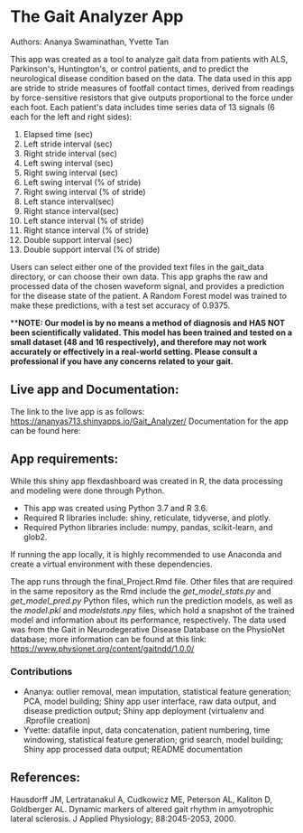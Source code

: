 # The Gait Analyzer App
Authors: Ananya Swaminathan, Yvette Tan

This app was created as a tool to analyze gait data from patients with ALS, Parkinson's, Huntington's, or control patients, and to predict the neurological disease condition based on the data. The data used in this app are stride to stride measures of footfall contact times, derived from readings by force-sensitive resistors that give outputs proportional to the force under each foot. Each patient's data includes time series data of 13 signals (6 each for  the left and right sides): 

1. Elapsed time (sec)
2. Left stride interval (sec)
3. Right stride interval (sec)
4. Left swing interval (sec)
5. Right swing interval (sec)
6. Left swing interval (% of stride)
7. Right swing interval (% of stride)
8. Left stance interval(sec)
9. Right stance interval(sec)
10. Left stance interval (% of stride)
11. Right stance interval (% of stride)
12. Double support interval (sec)
13. Double support interval (% of stride)

Users can select either one of the provided text files in the gait_data directory, or can choose their own data. This app graphs the raw and processed data of the chosen waveform signal, and provides a prediction for the disease state of the patient. A Random Forest model was trained to make these predictions, with a test set accuracy of 0.9375. 

****NOTE:
Our model is by no means a method of diagnosis and HAS NOT been scientifically validated. This model has been trained and tested on a small dataset (48 and 16 respectively), and therefore may not work accurately or effectively in a real-world setting. Please consult a professional if you have any concerns related to your gait.** 


## Live app and Documentation:
The link to the live app is as follows: https://ananyas713.shinyapps.io/Gait_Analyzer/
Documentation for the app can be found here: 

## App requirements:
While this shiny app flexdashboard was created in R, the data processing and modeling were done through Python. 
- This app was created using Python 3.7 and R 3.6. 
- Required R libraries include: shiny, reticulate, tidyverse, and plotly. 
- Required Python libraries include: numpy, pandas, scikit-learn, and glob2. 

If running the app locally, it is highly recommended to use Anaconda and create a virtual environment with these dependencies. 

The app runs through the final_Project.Rmd file. Other files that are required in the same repository as the Rmd include the *get_model_stats.py* and *get_model_pred.py* Python files, which run the prediction models, as well as the *model.pkl* and *modelstats.npy* files, which hold a snapshot of the trained model and information about its performance, respectively. The data used was from the Gait in Neurodegerative Disease Database on the PhysioNet database; more information can be found at this link: https://www.physionet.org/content/gaitndd/1.0.0/

### Contributions
- Ananya: outlier removal, mean imputation, statistical feature generation; PCA, model building; Shiny app user interface, raw data output, and disease prediction output; Shiny app deployment (virtualenv and .Rprofile creation)
- Yvette: datafile input, data concatenation, patient numbering, time windowing, statistical feature generation; grid search, model building; Shiny app processed data output; README documentation


## References: 
Hausdorff JM, Lertratanakul A, Cudkowicz ME, Peterson AL, Kaliton D, Goldberger AL. Dynamic markers of altered gait rhythm in amyotrophic lateral sclerosis. J Applied Physiology; 88:2045-2053, 2000.
